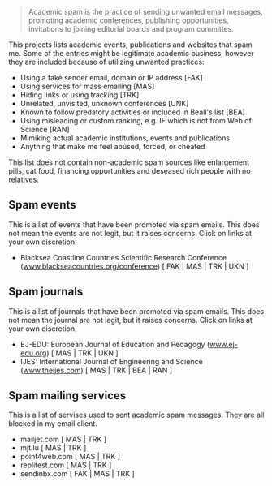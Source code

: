 > Academic spam is the practice of sending unwanted email messages, promoting academic conferences, publishing opportunities, invitations to joining editorial boards and program committes.

This projects lists academic events, publications and websites that spam me. Some of the entries might be legitimate academic business, however they are included because of utilizing unwanted practices:

- Using a fake sender email, domain or IP address [FAK]
- Using services for mass emailing [MAS]
- Hiding links or using tracking [TRK]
- Unrelated, unvisited, unknown conferences [UNK]
- Known to follow predatory activities or included in Beall's list [BEA]
- Using misleading or custom ranking, e.g. IF which is not from Web of Science [RAN]
- Mimiking actual academic institutions, events and publications
- Anything that make me feel abused, forced, or cheated

This list does not contain non-academic spam sources like enlargement pills, cat food, financing opportunities and deseased rich people with no relatives.

<!--
## Spam sites

This list contains sites that have sent me academic spam. They are blocked in my email filters. The web sites are extracted from the email headers (the earliest domain in the `Received` element that appears not to be faked).
-->


## Spam events

This is a list of events that have been promoted via spam emails. This does not mean the events are not legit, but it raises concerns. Click on links at your own discretion.

- Blacksea Coastline Countries Scientific Research Conference (www.blackseacountries.org/conference) [ FAK | MAS | TRK | UKN ]



## Spam journals

This is a list of journals that have been promoted via spam emails. This does not mean the journal are not legit, but it raises concerns. Click on links at your own discretion.

- EJ-EDU: European Journal of Education and Pedagogy (www.ej-edu.org) [ MAS | TRK | UKN ]
- IJES: International Journal of Engineering and Science (www.theijes.com) [ MAS | TRK | BEA | RAN ]



## Spam mailing services

This is a list of servises used to sent academic spam messages. They are all blocked in my email client.

- mailjet.com [ MAS | TRK ]
- mjt.lu [ MAS | TRK ]
- point4web.com [ MAS | TRK ]
- replitest.com [ MAS | TRK ]
- sendinbx.com [ FAK | MAS | TRK ]



<!--
## Spam IP addresses

This list contains sites that have sent me academic spam. They are blocked in my email filters. The web sites try to hide their domains, but the IP address or origin is found in the email header.
-->

